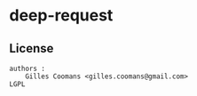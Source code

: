 deep-request
==========================
## License
	authors : 
		Gilles Coomans <gilles.coomans@gmail.com>
	LGPL